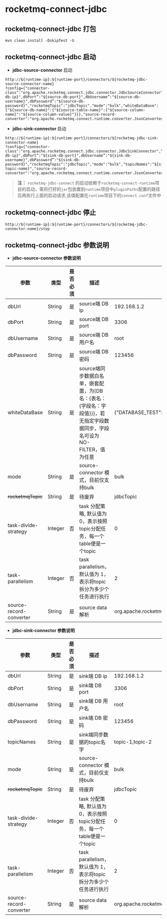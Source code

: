 # rocketmq-connect-jdbc

## rocketmq-connect-jdbc 打包
```
mvn clean install -DskipTest -U 
```

## rocketmq-connect-jdbc 启动

* **jdbc-source-connector** 启动

```
http://${runtime-ip}:${runtime-port}/connectors/${rocketmq-jdbc-source-connector-name}
?config={"connector-class":"org.apache.rocketmq.connect.jdbc.connector.JdbcSourceConnector",“dbUrl”:"${source-db-ip}",dbPort”:"${source-db-port}",dbUsername”:"${source-db-username}",dbPassword”:"${source-db-password}","rocketmqTopic":"jdbcTopic","mode":"bulk","whiteDataBase":{"${source-db-name}":{"${source-table-name}":{"${source-column-name}":"${source-column-value}"}}},"source-record-converter":"org.apache.rocketmq.connect.runtime.converter.JsonConverter"}
```

* **jdbc-sink-connector** 启动

```
http://${runtime-ip}:${runtime-port}/connectors/${rocketmq-jdbc-sink-connector-name}
?config={"connector-class":"org.apache.rocketmq.connect.jdbc.connector.JdbcSinkConnector",“dbUrl”:"${sink-db-ip}",dbPort”:"${sink-db-port}",dbUsername”:"${sink-db-username}",dbPassword”:"${sink-db-password}","rocketmqTopic":"jdbcTopic","mode":"bulk","topicNames":"${sink-topic-name}","source-record-converter":"org.apache.rocketmq.connect.runtime.converter.JsonConverter"}
```
>**注：** `rocketmq-jdbc-connect` 的启动依赖于`rocketmq-connect-runtime`项目的启动，需将打好的`jar`包放置到`runtime`项目中`pluginPaths`配置的路径后再执行上面的启动请求,该值配置在`runtime`项目下的`connect.conf`文件中

## rocketmq-connect-jdbc 停止

```
http://${runtime-ip}:${runtime-port}/connectors/${rocketmq-jdbc-connector-name}/stop
```

## rocketmq-connect-jdbc 参数说明
* **jdbc-source-connector 参数说明**

参数 | 类型 | 是否必须 | 描述 | 样例
|---|---|---|---|---|
|dbUrl | String | 是 | source端 DB ip | 192.168.1.2|
|dbPort | String | 是 | source端 DB port | 3306 |
|dbUsername | String | 是 | source端 DB 用户名 | root |
|dbPassword | String | 是 | source端 DB 密码 | 123456 |
|whiteDataBase | String | 是 | source端同步数据白名单，嵌套配置，为{DB名：{表名：{字段名：字段值}}}，若无指定字段数据同步，字段名可设为NO-FILTER，值为任意 | {"DATABASE_TEST":{"TEST_DATA":{"name":"test"}}} |
|mode | String | 是 | source-connector 模式，目前仅支持bulk | bulk |
|~~rocketmqTopic~~ | String | 是 | 待废弃 | jdbcTopic |
|task-divide-strategy | Integer | 否 | task 分配策略, 默认值为 0，表示按照topic分配任务，每一个table便是一个topic | 0 |
|task-parallelism | Integer | 否 | task parallelism，默认值为 1，表示将topic拆分为多少个任务进行执行 | 2 |
|source-record-converter | String | 是 | source data 解析 | org.apache.rocketmq.connect.runtime.converter.JsonConverter |

* **jdbc-sink-connector 参数说明**

参数 | 类型 | 是否必须 | 描述 | 样例
|---|---|---|---|---|
|dbUrl | String | 是 | sink端 DB ip | 192.168.1.2|
|dbPort | String | 是 | sink端 DB port | 3306 |
|dbUsername | String | 是 | sink端 DB 用户名 | root |
|dbPassword | String | 是 | sink端 DB 密码 | 123456 |
|topicNames | String | 是 | sink端同步数据的topic名字 | topic-1,topic-2 |
|mode | String | 是 | source-connector 模式，目前仅支持bulk | bulk |
|~~rocketmqTopic~~ | String | 是 | 待废弃 | jdbcTopic |
|task-divide-strategy | Integer | 否 | task 分配策略, 默认值为 0，表示按照topic分配任务，每一个table便是一个topic | 0 |
|task-parallelism | Integer | 否 | task parallelism，默认值为 1，表示将topic拆分为多少个任务进行执行 | 2 |
|source-record-converter | String | 是 | source data 解析 | org.apache.rocketmq.connect.runtime.converter.JsonConverter |
